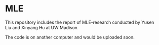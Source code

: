 # MLE

This repository includes the report of MLE-research conducted by Yusen Liu and Xinyang Hu at UW Madison.

The code is on another computer and would be uploaded soon.
